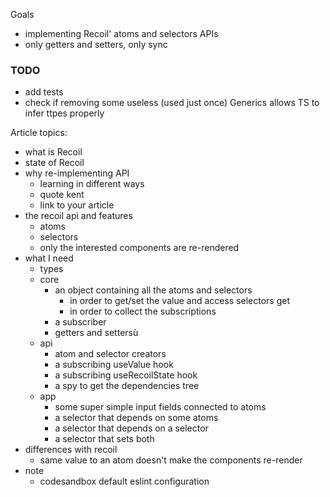 Goals

- implementing Recoil' atoms and selectors APIs
- only getters and setters, only sync

### TODO

- add tests
- check if removing some useless (used just once) Generics allows TS to infer ttpes properly

Article topics:

- what is Recoil
- state of Recoil
- why re-implementing API
  - learning in different ways
  - quote kent
  - link to your article
- the recoil api and features
  - atoms
  - selectors
  - only the interested components are re-rendered
- what I need
  - types
  - core
    - an object containing all the atoms and selectors
      - in order to get/set the value and access selectors get
      - in order to collect the subscriptions
    - a subscriber
    - getters and settersù
  - api
    - atom and selector creators
    - a subscribing useValue hook
    - a subscribing useRecoilState hook
    - a spy to get the dependencies tree
  - app
    - some super simple input fields connected to atoms
    - a selector that depends on some atoms
    - a selector that depends on a selector
    - a selector that sets both
- differences with recoil
  - same value to an atom doesn't make the components re-render
- note
  - codesandbox default eslint configuration
